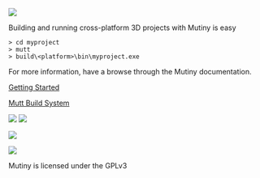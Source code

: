 ![](https://raw.githubusercontent.com/osen/mutiny/master/docs/logo.png)

Building and running cross-platform 3D projects with Mutiny is easy

```
> cd myproject
> mutt
> build\<platform>\bin\myproject.exe
```
For more information, have a browse through the Mutiny documentation.

[Getting Started](https://raw.githubusercontent.com/osen/mutiny/master/docs/GettingStarted.txt "Getting Started")

[Mutt Build System](https://raw.githubusercontent.com/osen/mutiny/master/docs/MuttBuildSystem.txt "Mutt Build System")

![](https://raw.githubusercontent.com/osen/mutiny/master/docs/mutinytux.png)
![](https://raw.githubusercontent.com/osen/mutiny/master/docs/cppbarrel.png)

![](https://raw.githubusercontent.com/osen/mutiny/master/docs/ss1.jpg)

![](https://raw.githubusercontent.com/osen/mutiny/master/docs/ss2.jpg)

Mutiny is licensed under the GPLv3
